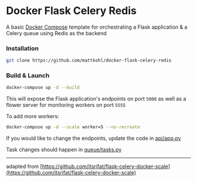 # Docker Flask Celery Redis

A basic [Docker Compose](https://docs.docker.com/compose/) template for orchestrating a Flask application & a Celery queue using Redis as the backend

### Installation

```bash
git clone https://github.com/mattkohl/docker-flask-celery-redis
```

### Build & Launch

```bash
docker-compose up -d --build
```

This will expose the Flask application's endpoints on port `5000` as well as a flower server for monitoring workers on port `5555`

To add more workers:
```bash
docker-compose up -d --scale worker=5 --no-recreate
```

If you would like to change the endpoints, update the code in [api/app.py](api/app.py)

Task changes should happen in [queue/tasks.py](celery-queue/tasks.py) 

---

adapted from [https://github.com/itsrifat/flask-celery-docker-scale](https://github.com/itsrifat/flask-celery-docker-scale)